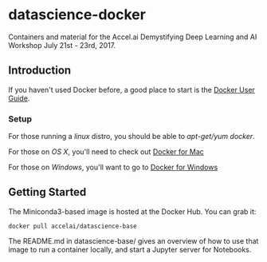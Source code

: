 # datascience-docker

Containers and material for the Accel.ai Demystifying Deep Learning and AI Workshop July 21st - 23rd, 2017.

## Introduction ##

If you haven't used Docker before, a good place to start is the [Docker User Guide](https://docs.docker.com/userguide/).

### Setup ###

For those running a *linux* distro, you should be able to _apt-get/yum docker_. 

For those on *OS X*, you'll need to check out [Docker for Mac](https://www.docker.com/docker-mac)

For those on *Windows*, you'll want to go to [Docker for Windows](https://www.docker.com/docker-windows)

## Getting Started ##

The Miniconda3-based image is hosted at the Docker Hub. You can grab it:

```
docker pull accelai/datascience-base
```

The README.md in datascience-base/ gives an overview of how to use that image to run a container locally, and start a Jupyter server for Notebooks.



